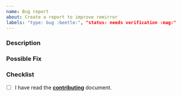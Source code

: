 ```yaml
---
name: Bug report
about: Create a report to improve remirror
labels: "type: bug :beetle:", "status: needs verification :mag:"
---
```


### Description

<!--- Provide a more detailed introduction to the issue itself, and why you consider it to be a bug -->

### Possible Fix

<!--- Not obligatory, but suggest a fix or reason for the bug -->

### Checklist

- [ ] I have read the [**contributing**](https://github.com/remirror/remirror/blob/HEAD/docs/contributing.md) document.

